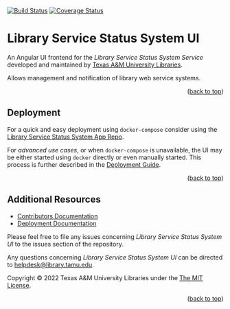 <a name="readme-top"></a>
[![Build Status][build-badge]][build-status]
[![Coverage Status][coverage-badge]][coverage-status]

# Library Service Status System UI

An Angular UI frontend for the *Library Service Status System Service* developed and maintained by [Texas A&M University Libraries][tamu-library].

Allows management and notification of library web service systems.

<div align="right">(<a href="#readme-top">back to top</a>)</div>


## Deployment

For a quick and easy deployment using `docker-compose` consider using the [Library Service Status System App Repo][app-repo].

For _advanced use cases_, or when `docker-compose` is unavailable, the UI may be either started using `docker` directly or even manually started.
This process is further described in the [Deployment Guide][deployment-guide].

<div align="right">(<a href="#readme-top">back to top</a>)</div>


## Additional Resources

- [Contributors Documentation][contribute-guide]
- [Deployment Documentation][deployment-guide]

Please feel free to file any issues concerning *Library Service Status System UI* to the issues section of the repository.

Any questions concerning *Library Service Status System UI* can be directed to helpdesk@library.tamu.edu.

Copyright © 2022 Texas A&M University Libraries under the [The MIT License][license].

<div align="right">(<a href="#readme-top">back to top</a>)</div>


<!-- LINKS -->
[build-status]: https://github.com/TAMULib/LibraryServiceStatusSystemUI/actions?query=workflow%3ABuild
[build-badge]: https://github.com/TAMULib/LibraryServiceStatusSystemUI/workflows/Build/badge.svg
[coverage-status]: https://coveralls.io/github/TAMULib/LibraryServiceStatusSystemUI
[coverage-badge]: https://coveralls.io/repos/github/TAMULib/LibraryServiceStatusSystemUI/badge.svg

[tamu-library]: http://library.tamu.edu
[app-repo]: https://github.com/TAMULib/LibraryServiceStatusSystem

[deployment-guide]: DEPLOYING.md
[contribute-guide]: CONTRIBUTING.md
[license]: LICENSE
